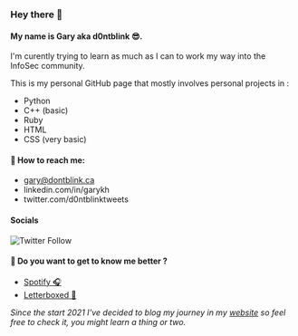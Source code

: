 ### Hey there 👋
#### My name is Gary aka **d0ntblink** 😎.
I'm curently trying to learn as much as I can to work my way into the InfoSec community.

This is my personal GitHub page that mostly involves personal projects in :
* Python
* C++ (basic)
* Ruby
* HTML 
* CSS (very basic)

#### 📧 How to reach me:
* gary@dontblink.ca
* linkedin.com/in/garykh
* twitter.com/d0ntblinktweets

#### Socials
![Twitter Follow](https://img.shields.io/twitter/follow/d0ntblinktweets?color=%23bd93f9&label=FOLLOW&logo=Twitter&style=for-the-badge)

#### 📌 Do you want to get to know me better ?
* [Spotify 🎧](https://open.spotify.com/user/22ttkhngi5b5j5lxmuppwiw7a)
* [Letterboxed 🎥](https://letterboxd.com/d0ntblink/)

*Since the start 2021 I've decided to blog my journey in my [website](https://dontblink.ca) so feel free to check it, you might learn a thing or two.*
